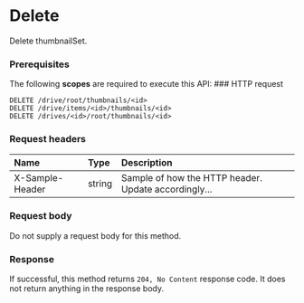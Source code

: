 # Delete

Delete thumbnailSet.
### Prerequisites
The following **scopes** are required to execute this API: ### HTTP request
<!-- { "blockType": "ignored" } -->
```http
DELETE /drive/root/thumbnails/<id>
DELETE /drive/items/<id>/thumbnails/<id>
DELETE /drives/<id>/root/thumbnails/<id>

```
### Request headers
| Name       | Type | Description|
|:---------------|:--------|:----------|
| X-Sample-Header  | string  | Sample of how the HTTP header. Update accordingly...|

### Request body
Do not supply a request body for this method.


### Response
If successful, this method returns `204, No Content` response code. It does not return anything in the response body.


<!-- uuid: bf5eff49-6015-4c5a-ad7e-cc9c3a821920
2015-10-15 04:05:00 UTC -->
<!-- {
  "type": "#page.annotation",
  "description": "Delete",
  "keywords": "",
  "section": "documentation",
  "tocPath": ""
}-->